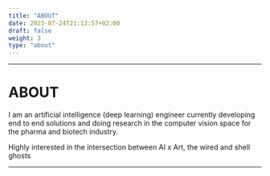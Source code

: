 ```yaml
---
title: "ABOUT"
date: 2023-07-24T21:13:57+02:00
draft: false
weight: 3
type: "about"
---
```


---

# ABOUT

I am an artificial intelligence (deep learning) engineer currently developing end to end solutions and doing research in the computer vision space for the pharma and biotech industry.

Highly interested in the intersection between AI x Art, the wired and shell ghosts


---
